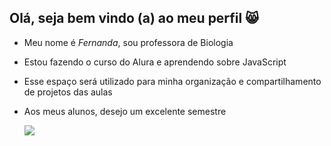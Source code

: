 ## Olá, seja bem vindo (a) ao meu perfil 😸 

- Meu nome é _Fernanda_, sou professora de Biologia
- Estou fazendo o curso do Alura e aprendendo sobre JavaScript
- Esse espaço será utilizado para minha organização e compartilhamento de projetos das aulas

- Aos meus alunos, desejo um excelente semestre


  ![](https://media1.tenor.com/m/GVGMfASDo9AAAAAC/hello-kitty.gif)
